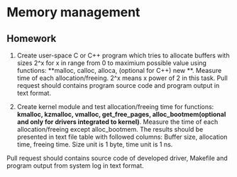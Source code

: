 # Memory management

## Homework
1. Create user-space C or C++ program which tries to allocate buffers
  with sizes 2^x for x in range from 0 to maximium possible value 
  using functions:
  **malloc, calloc, alloca, (optional for C++) new **.
  Measure time of each allocation/freeing.
  2^x means x power of 2 in this task.
Pull request should contains program source code and program output
in text format.

2. Create kernel module and test allocation/freeing time for functions:
  **kmalloc, kzmalloc, vmalloc, get_free_pages,
   alloc_bootmem(optional and only for drivers integrated to kernel)**.
  Measure the time of each allocation/freeing except alloc_bootmem.
  The results should be presented in text file table with followed columns:
  Buffer size, allocation time, freeing time.
  Size unit is 1 byte, time unit is 1 ns.

Pull request should contains source code of developed driver, Makefile
and program output from system log in text format.
